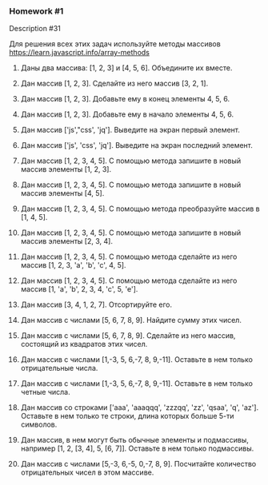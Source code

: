 ### Homework #1

Description #31

Для решения всех этих задач используйте методы массивов https://learn.javascript.info/array-methods

1. Даны два массива: [1, 2, 3] и [4, 5, 6]. Объедините их вместе.

2. Дан массив [1, 2, 3]. Сделайте из него массив [3, 2, 1].

3. Дан массив [1, 2, 3]. Добавьте ему в конец элементы 4, 5, 6.

4. Дан массив [1, 2, 3]. Добавьте ему в начало элементы 4, 5, 6.

5. Дан массив ['js',"css', 'jq']. Выведите на экран первый элемент.

6. Дан массив ['js', 'css', 'jq']. Выведите на экран последний элемент.

7. Дан массив [1, 2, 3, 4, 5]. С помощью метода запишите в новый массив
элементы [1, 2, 3].

8. Дан массив [1, 2, 3, 4, 5]. С помощью метода запишите в новый массив
элементы [4, 5].

9. Дан массив [1, 2, 3, 4, 5]. С помощью метода преобразуйте массив 
в [1, 4, 5].

10. Дан массив [1, 2, 3, 4, 5]. С помощью метода запишите в новый 
массив элементы [2, 3, 4].

11. Дан массив [1, 2, 3, 4, 5]. С помощью метода сделайте из него 
массив [1, 2, 3, 'a', 'b', 'c', 4, 5].

12. Дан массив [1, 2, 3, 4, 5]. С помощью метода сделайте из него 
массив [1, 'a', 'b', 2, 3, 4, 'c', 5, 'e'].

13. Дан массив [3, 4, 1, 2, 7]. Отсортируйте его.

14. Дан массив с числами [5, 6, 7, 8, 9]. Найдите сумму этих чисел.

15. Дан массив с числами [5, 6, 7, 8, 9]. Сделайте из него массив, 
состоящий из квадратов этих чисел.

16. Дан массив с числами [1,-3, 5, 6,-7, 8, 9,-11]. Оставьте в нем 
только отрицательные числа.

17. Дан массив с числами [1,-3, 5, 6,-7, 8, 9,-11]. Оставьте в нем 
только четные числа.

18. Дан массив со строками ['aaa', 'aaaqqq', 'zzzqq', 'zz', 'qsaa', 
'q', 'az']. Оставьте в нем только те строки, длина которых больше 5-ти 
символов.

19. Дан массив, в нем могут быть обычные элементы и подмассивы, 
например [1, 2, [3, 4], 5, [6, 7]]. Оставьте в нем только подмассивы.

20. Дан массив с числами [5,-3, 6,-5, 0,-7, 8, 9]. Посчитайте 
количество отрицательных чисел в этом массиве.